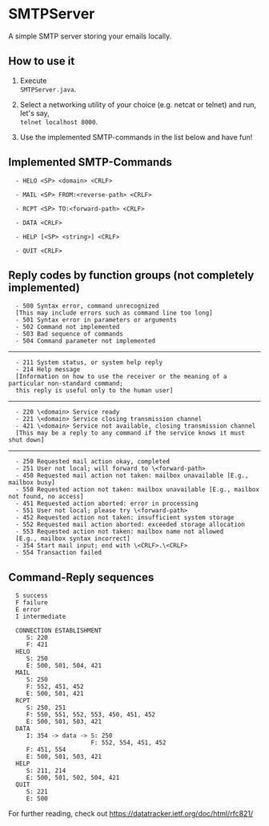 # SMTPServer

A simple SMTP server storing your emails locally.

## How to use it

1. Execute  
```SMTPServer.java```.

2. Select a networking utility of your choice (e.g. netcat or telnet) and run, let's say,  
```telnet localhost 8000```.

3. Use the implemented SMTP-commands in the list below and have fun!

## Implemented SMTP-Commands

      - HELO <SP> <domain> <CRLF>

      - MAIL <SP> FROM:<reverse-path> <CRLF>

      - RCPT <SP> TO:<forward-path> <CRLF>

      - DATA <CRLF>

      - HELP [<SP> <string>] <CRLF>

      - QUIT <CRLF>

## Reply codes by function groups (not completely implemented)

      - 500 Syntax error, command unrecognized 
      [This may include errors such as command line too long]
      - 501 Syntax error in parameters or arguments
      - 502 Command not implemented
      - 503 Bad sequence of commands
      - 504 Command parameter not implemented

----

      - 211 System status, or system help reply
      - 214 Help message 
      [Information on how to use the receiver or the meaning of a particular non-standard command;
      this reply is useful only to the human user]

----

      - 220 \<domain> Service ready
      - 221 \<domain> Service closing transmission channel
      - 421 \<domain> Service not available, closing transmission channel 
      [This may be a reply to any command if the service knows it must shut down]

----

      - 250 Requested mail action okay, completed
      - 251 User not local; will forward to \<forward-path>
      - 450 Requested mail action not taken: mailbox unavailable [E.g., mailbox busy]
      - 550 Requested action not taken: mailbox unavailable [E.g., mailbox not found, no access]
      - 451 Requested action aborted: error in processing
      - 551 User not local; please try \<forward-path>
      - 452 Requested action not taken: insufficient system storage
      - 552 Requested mail action aborted: exceeded storage allocation
      - 553 Requested action not taken: mailbox name not allowed
      [E.g., mailbox syntax incorrect]
      - 354 Start mail input; end with \<CRLF>.\<CRLF>
      - 554 Transaction failed

## Command-Reply sequences

      S success
      F failure
      E error
      I intermediate

      CONNECTION ESTABLISHMENT
         S: 220
         F: 421
      HELO
         S: 250
         E: 500, 501, 504, 421
      MAIL
         S: 250
         F: 552, 451, 452
         E: 500, 501, 421
      RCPT
         S: 250, 251
         F: 550, 551, 552, 553, 450, 451, 452
         E: 500, 501, 503, 421
      DATA
         I: 354 -> data -> S: 250
                           F: 552, 554, 451, 452
         F: 451, 554
         E: 500, 501, 503, 421
      HELP
         S: 211, 214
         E: 500, 501, 502, 504, 421
      QUIT
         S: 221
         E: 500


For further reading, check out <https://datatracker.ietf.org/doc/html/rfc821/>
